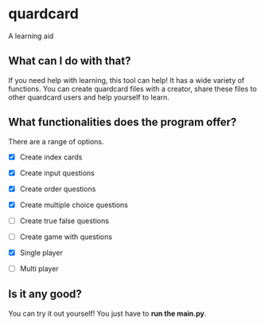 # quardcard
A learning aid

## What can I do with that?
If you need help with learning, this tool can help! It has a wide variety of functions.
You can create quardcard files with a creator, share these files to other quardcard users and help yourself to learn.

## What functionalities does the program offer?
There are a range of options.
- [x] Create index cards
- [x] Create input questions
- [x] Create order questions
- [x] Create multiple choice questions
- [ ] Create true false questions
- [ ] Create game with questions

- [x] Single player
- [ ] Multi player

## Is it any good?
You can try it out yourself! 
You just have to **run the main.py**.
